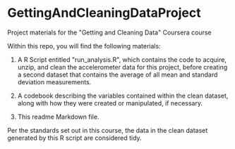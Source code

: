 # GettingAndCleaningDataProject
Project materials for the "Getting and Cleaning Data" Coursera course

Within this repo, you will find the following materials:

1) A R Script entitled "run_analysis.R", which contains the code to acquire, unzip, and clean the accelerometer data for this project, before creating a second dataset that contains the average of all mean and standard deviation measurements.

2) A codebook describing the variables contained within the clean dataset, along with how they were created or manipulated, if necessary.

3) This readme Markdown file.

Per the standards set out in this course, the data in the clean dataset generated by this R script are considered tidy.
